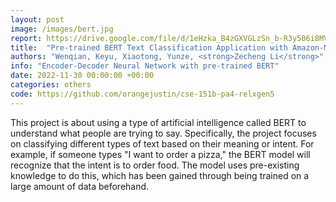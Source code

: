 ```yaml
---
layout: post
image: /images/bert.jpg
report: https://drive.google.com/file/d/1eHzka_B4zGXVGLzSn_b-R3y506i8MVqy/view?usp=sharing
title:  "Pre-trained BERT Text Classification Application with Amazon-Massive-Intent Dataset"
authors: "Wenqian, Keyu, Xiaotong, Yunze, <strong>Zecheng Li</strong>"
info: "Encoder-Decoder Neural Network with pre-trained BERT"
date: 2022-11-30 00:00:00 +00:00
categories: others
code: https://github.com/orangejustin/cse-151b-pa4-relxgen5
---
```

This project is about using a type of artificial intelligence called BERT to understand what people are trying to say. Specifically, the project focuses on classifying different types of text based on their meaning or intent. For example, if someone types "I want to order a pizza," the BERT model will recognize that the intent is to order food. The model uses pre-existing knowledge to do this, which has been gained through being trained on a large amount of data beforehand.
